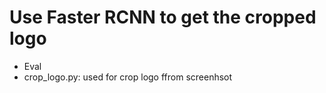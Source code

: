 # Use Faster RCNN to get the cropped logo
- Eval
 - crop_logo.py: used for crop logo ffrom screenhsot

